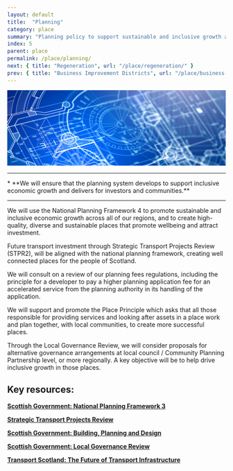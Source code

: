 ```yaml
---
layout: default
title:  "Planning"
category: place
summary: "Planning policy to support sustainable and inclusive growth across all of our regions."
index: 5
parent: place
permalink: /place/planning/
next: { title: "Regeneration", url: "/place/regeneration/" }
prev: { title: "Business Improvement Districts", url: "/place/business-improvement-districts/" }
---
```

![Planning Photo](/assets/images/pageimages/place4.jpg)
<br>
<hr>
* **We will ensure that the planning system develops to support inclusive economic growth and delivers for investors and communities.**


<hr>

We will use the National Planning Framework 4 to promote sustainable and inclusive economic growth across all of our regions, and to create high-quality, diverse and sustainable places that promote wellbeing and attract investment.

Future transport investment through Strategic Transport Projects Review (STPR2), will be aligned with the national planning framework, creating well connected places for the people of Scotland.

We will consult on a review of our planning fees regulations, including the principle for a developer to pay a higher planning application fee for an accelerated service from the planning authority in its handling of the application.

We will support and promote the Place Principle which asks that all those responsible for providing services and looking after assets in a place work and plan together, with local communities, to create more successful places.

Through the Local Governance Review, we will consider proposals for alternative governance arrangements at local council / Community Planning Partnership level, or more regionally. A key objective will be to help drive inclusive growth in those places.  



## Key resources:
**[Scottish Government: National Planning Framework 3](https://beta.gov.scot/publications/national-planning-framework-3/)**

**[Strategic Transport Projects Review](https://www.transport.gov.scot/our-approach/strategy/strategic-transport-projects-review/#)**

**[Scottish Government: Building, Planning and Design](https://beta.gov.scot/building-planning-and-design/)**

**[Scottish Government: Local Governance Review](https://beta.gov.scot/policies/improving-public-services/local-governance-review/)**

**[Transport Scotland: The Future of Transport Infrastructure](https://www.transport.gov.scot/news/the-future-of-transport-infrastructure/)**
